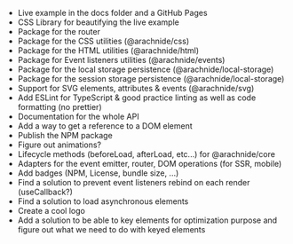 - Live example in the docs folder and a GitHub Pages
- CSS Library for beautifying the live example
- Package for the router
- Package for the CSS utilities (@arachnide/css)
- Package for the HTML utilities (@arachnide/html)
- Package for Event listeners utilities (@arachnide/events)
- Package for the local storage persistence (@arachnide/local-storage)
- Package for the session storage persistence (@arachnide/local-storage)
- Support for SVG elements, attributes & events (@arachnide/svg)
- Add ESLint for TypeScript & good practice linting as well as code formatting (no prettier)
- Documentation for the whole API
- Add a way to get a reference to a DOM element
- Publish the NPM package
- Figure out animations?
- Lifecycle methods (beforeLoad, afterLoad, etc...) for @arachnide/core
- Adapters for the event emitter, router, DOM operations (for SSR, mobile)
- Add badges (NPM, License, bundle size, ...)
- Find a solution to prevent event listeners rebind on each render (useCallback?)
- Find a solution to load asynchronous elements
- Create a cool logo
- Add a solution to be able to key elements for optimization purpose and figure out what we need to do with keyed elements
